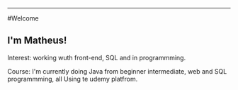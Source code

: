 ------------------------------------------------
#Welcome

## I'm Matheus!

Interest: working wuth front-end, SQL and in programmming.

Course: I'm currently doing Java from beginner
intermediate, web and SQL programmming, all
Using te udemy platfrom.


